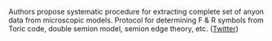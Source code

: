 
Authors propose systematic procedure for extracting complete set of anyon data from microscopic models. Protocol for determining F & R symbols from Toric code, double semion model, semion edge theory, etc. ([Twitter](https://twitter.com/JoshuahHeath/status/1188830463307026432))
